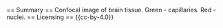 == Summary ==
Confocal image of brain tissue. Green - capillaries. Red - nuclei.
== Licensing ==
{{cc-by-4.0}}
